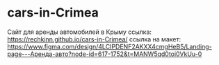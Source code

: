 # cars-in-Crimea
Сайт для аренды автомобилей в Крыму
ссылка: https://rechkinn.github.io/cars-in-Crimea/
ссылка на макет: https://www.figma.com/design/4LCIPDENF2AKXX4cmgHeB5/Landing-page---Аренда-авто?node-id=617-1752&t=MANW5qd0toi0VkUu-0